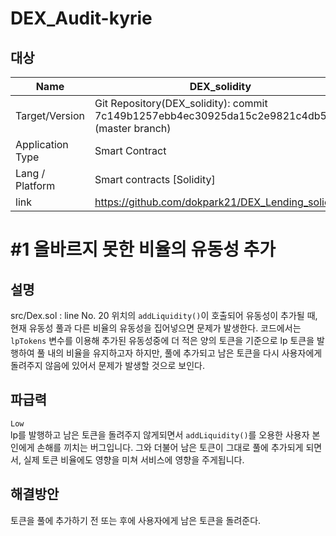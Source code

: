 
# DEX_Audit-kyrie
## 대상
|Name |DEX_solidity|
|--|--|
|Target/Version|Git Repository(DEX_solidity): commit 7c149b1257ebb4ec30925da15c2e9821c4db5037 (master branch)|
|Application Type | Smart Contract|
|Lang / Platform | Smart contracts [Solidity] |
|link | https://github.com/dokpark21/DEX_Lending_solidity

   

# #1 올바르지 못한 비율의 유동성 추가
## 설명
src/Dex.sol : line No. 20 위치의 ```addLiquidity()```이 호출되어 유동성이 추가될 때, 현재 유동성 풀과 다른 비율의 유동성을 집어넣으면 문제가 발생한다. 코드에서는 ```lpTokens``` 변수를 이용해 추가된 유동성중에 더 적은 양의 토큰을 기준으로 lp 토큰을 발행하여 풀 내의 비율을 유지하고자 하지만, 풀에 추가되고 남은 토큰을 다시 사용자에게 돌려주지 않음에 있어서 문제가 발생할 것으로 보인다.


## 파급력 
```Low ```   
lp를 발행하고 남은 토큰을 돌려주지 않게되면서 ```addLiquidity()```를 오용한 사용자 본인에게 손해를 끼치는 버그입니다. 그와 더불어 남은 토큰이 그대로 풀에 추가되게 되면서, 실제 토큰 비율에도 영향을 미쳐 서비스에 영향을 주게됩니다.

## 해결방안
토큰을 풀에 추가하기 전 또는 후에 사용자에게 남은 토큰을 돌려준다.





